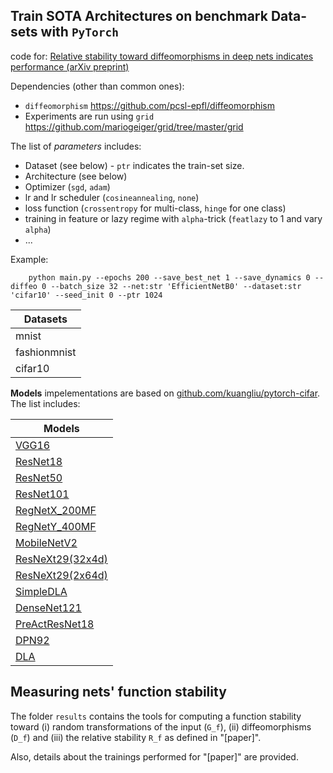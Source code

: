## Train SOTA Architectures on benchmark Data-sets with `PyTorch`

code for: [Relative stability toward diffeomorphisms in deep nets indicates performance (arXiv preprint)
](https://arxiv.org/abs/2105.02468)

Dependencies (other than common ones):
- `diffeomorphism` https://github.com/pcsl-epfl/diffeomorphism
- Experiments are run using `grid` https://github.com/mariogeiger/grid/tree/master/grid


The list of _parameters_ includes:
 - Dataset (see below) - `ptr` indicates the train-set size.
 - Architecture (see below)
 - Optimizer (`sgd`, `adam`)
 - lr and lr scheduler (`cosineannealing`, `none`)
 - loss function (`crossentropy` for multi-class, `hinge` for one class)
 - training in feature or lazy regime with `alpha`-trick (`featlazy` to 1 and vary `alpha`)
 - ...
 

Example:

        python main.py --epochs 200 --save_best_net 1 --save_dynamics 0 --diffeo 0 --batch_size 32 --net:str 'EfficientNetB0' --dataset:str 'cifar10' --seed_init 0 --ptr 1024




| Datasets             |
| ----------------- |
| mnist
| fashionmnist
| cifar10



**Models** impelementations are based on [github.com/kuangliu/pytorch-cifar](https://github.com/kuangliu/pytorch-cifar).
The list includes:

| Models             |
| ----------------- |
| [VGG16](https://arxiv.org/abs/1409.1556)
| [ResNet18](https://arxiv.org/abs/1512.03385)
| [ResNet50](https://arxiv.org/abs/1512.03385)
| [ResNet101](https://arxiv.org/abs/1512.03385)
| [RegNetX_200MF](https://arxiv.org/abs/2003.13678) 
| [RegNetY_400MF](https://arxiv.org/abs/2003.13678) 
| [MobileNetV2](https://arxiv.org/abs/1801.04381)
| [ResNeXt29(32x4d)](https://arxiv.org/abs/1611.05431)
| [ResNeXt29(2x64d)](https://arxiv.org/abs/1611.05431)
| [SimpleDLA](https://arxiv.org/abs/1707.064) 
| [DenseNet121](https://arxiv.org/abs/1608.06993) 
| [PreActResNet18](https://arxiv.org/abs/1603.05027) 
| [DPN92](https://arxiv.org/abs/1707.01629) 
| [DLA](https://arxiv.org/abs/1707.064) 


## Measuring nets' function stability 

The folder `results` contains the tools for computing a function stability toward (i) random transformations of the input (`G_f`), (ii) diffeomorphisms (`D_f`) and (iii) the relative stability `R_f` as defined in "[paper]". 

Also, details about the trainings performed for "[paper]" are provided.
